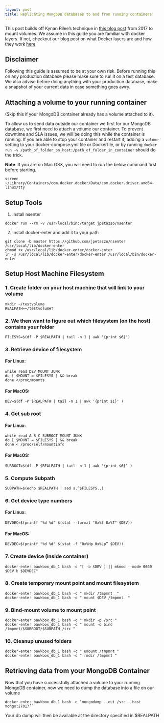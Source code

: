 ```yaml
---
layout: post
title: Replicating MongoDB databases to and from running containers
---
```


This post builds off  Kynan Rilee’s technique in [this blog post](https://medium.com/kokster/mount-volumes-into-a-running-container-65a967bee3b5) from 2017 to mount volumes.
We assume in this guide you are familiar with docker layers. If not, checkout our blog post on what Docker layers are and how they work [here](/what-are-docker-layers)

## Disclaimer
Following this guide is assumed to be at your own risk. Before running this on any production database please make sure to run it on a test database. We also advise before doing anything with your production database, make a snapshot of your current data in case something goes awry.

## Attaching a volume to your running container
(Skip this if your MongoDB container already has a volume attached to it).

To allow us to send data outside our container we first for our MongoDB database, we first need to attach a volume our container. To prevent downtime and SLA issues, we will be doing this while the container is running. If you are able to stop your container and restart it, adding a `volume` setting to your docker-compose.yml file or Dockerfile, or by running `docker run -v /path_of_folder_on_host:/path_of_folder_in_container` should do the trick.



**Note**: If you are on Mac OSX, you will need to run the below command first before starting.
```
screen ~/Library/Containers/com.docker.docker/Data/com.docker.driver.amd64-linux/tty
```
## Setup Tools

1. Install nsenter
```
docker run --rm -v /usr/local/bin:/target jpetazzo/nsenter
```
2. Install docker-enter and add it to your path
``` 
git clone -b master https://github.com/jpetazzo/nsenter /usr/local/lib/docker-enter
chmod +x /usr/local/lib/docker-enter/docker-enter
ln -s /usr/local/lib/docker-enter/docker-enter /usr/local/bin/docker-enter
```


## Setup Host Machine Filesystem


### 1. Create folder on your host machine that will link to your volume
```
mkdir ~/testvolume
REALPATH=~/testvolume†
```

### 2. We then want to figure out which filesystem (on the host) contains your folder
```
FILESYS=$(df -P $REALPATH | tail -n 1 | awk '{print $6}')
```

### 3. Retrieve device of filesystem
#### For Linux:
```
while read DEV MOUNT JUNK
do [ $MOUNT = $FILESYS ] && break
done </proc/mounts
```

#### For MacOS:
```
DEV=$(df -P $REALPATH | tail -n 1 | awk '{print $1}' )
```

### 4. Get sub root 
#### For Linux:
```
while read A B C SUBROOT MOUNT JUNK
do [ $MOUNT = $FILESYS ] && break
done < /proc/self/mountinfo 
```

#### For MacOS:
```
SUBROOT=$(df -P $REALPATH | tail -n 1 | awk '{print $6}’ )
```

### 5. Compute Subpath
```
SUBPATH=$(echo $REALPATH | sed s,^$FILESYS,,)
```

### 6. Get device type numbers
#### For Linux:
```
DEVDEC=$(printf "%d %d" $(stat --format "0x%t 0x%T" $DEV))
```

#### For MacOS:
```
DEVDEC=$(printf "%d %d" $(stat -f "0x%Hp 0x%Lp” $DEV))
```


### 7. Create device (inside container)
```
docker-enter bawkbox_db_1 bash -c "[ -b $DEV ] || mknod --mode 0600 $DEV b $DEVDEC"
```

### 8. Create temporary mount point and mount filesystem
```
docker-enter bawkbox_db_1 bash -c " mkdir /tmpmnt  "
docker-enter bawkbox_db_1 bash -c " mount $DEV /tmpmnt  "
```

### 9. Bind-mount volume to mount point
```
docker-enter bawkbox_db_1 bash -c " mkdir -p /src "
docker-enter bawkbox_db_1 bash -c " mount -o bind /tmpmnt/$SUBROOT/$SUBPATH /src "
```

### 10. Cleanup unused folders
```
docker-enter bawkbox_db_1 bash -c " umount /tmpmnt "
docker-enter bawkbox_db_1 bash -c " rmdir /tmpmnt "
```

## Retrieving data from your MongoDB Container

Now that you have successfully attached a volume to your running MongoDB container, now we need to dump the database into a file on our volume

```
docker-enter bawkbox_db_1 bash -c ‘mongodump --out /src --host mongo:27017’`
```

Your db dump will then be available at the directory specified in $REALPATH
